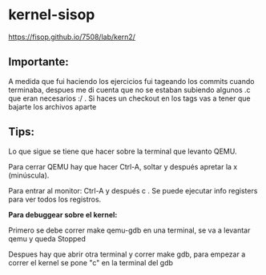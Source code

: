 # kernel-sisop
https://fisop.github.io/7508/lab/kern2/

## Importante:
 A medida que fui haciendo los ejercicios fui tageando 
 los commits cuando terminaba, despues me di cuenta que no se
 estaban subiendo algunos .c que eran necesarios :/ . Si haces un checkout en los tags 
 vas a tener que bajarte los archivos aparte

## Tips:
 Lo que sigue se tiene que hacer sobre la terminal que levanto QEMU.
 
 Para cerrar QEMU hay que hacer Ctrl-A, soltar y después apretar la x (minúscula).
 
 Para entrar al monitor: Ctrl-A y después c . Se puede ejecutar info registers
 para ver todos los registros.
 
 **Para debuggear sobre el kernel:**
 
 Primero se debe correr make qemu-gdb en una terminal, se va a levantar qemu 
 y queda Stopped
 
 Despues hay que abrir otra terminal y correr make gdb, para empezar
  a correr el kernel se pone "c" en la terminal del gdb
